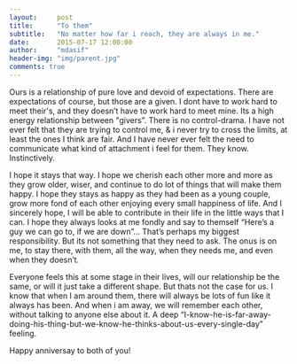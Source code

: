 ```yaml
---
layout:     post
title:      "To them"
subtitle:   "No matter how far i reach, they are always in me."
date:       2015-07-17 12:00:00
author:     "mdasif"
header-img: "img/parent.jpg"
comments: true
---
```


Ours is a relationship of pure love and devoid of expectations. There are expectations of course, but those are a given. I dont have to work hard to meet their's, and they doesn’t have to work hard to meet mine. Its a high energy relationship between "givers”. There is no control-drama. I have not ever felt that they are trying to control me, & i never try to cross the limits, at least the ones I think are fair. And I have never ever felt the need to communicate what kind of attachment i feel for them. They know. Instinctively.

I hope it stays that way. I hope we cherish each other more and more as they grow older, wiser, and continue to do lot of things that will make them happy. I hope they stays as happy as they had been as a young couple, grow more fond of each other enjoying every small happiness of life. And I sincerely hope, I will be able to contribute in their life in the little ways that I can. I hope they always looks at me fondly and say to themself “Here’s a guy we can go to, if we are down”… That’s perhaps my biggest responsibility. But its not something that they need to ask. The onus is on me, to stay there, with them, all the way, when they needs me, and even when they doesn’t. 

Everyone feels this at some stage in their lives, will our relationship be the same, or will it just take a different shape. But thats not the case for us. I know that when I am around them, there will always be lots of fun like it always has been. And when i am away, we will remember each other, without talking to anyone else about it. A deep “I-know-he-is-far-away-doing-his-thing-but-we-know-he-thinks-about-us-every-single-day” feeling.

Happy anniversay to both of you!